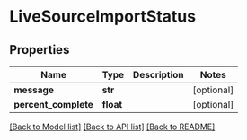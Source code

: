 # LiveSourceImportStatus

## Properties
Name | Type | Description | Notes
------------ | ------------- | ------------- | -------------
**message** | **str** |  | [optional] 
**percent_complete** | **float** |  | [optional] 

[[Back to Model list]](../README.md#documentation-for-models) [[Back to API list]](../README.md#documentation-for-api-endpoints) [[Back to README]](../README.md)

